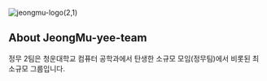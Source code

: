 ![jeongmu-logo(2,1)](https://github.com/jeongmu-yee-team/.github/assets/70273749/212ad2e8-44e4-4591-b501-9091a8fcee6a)

## About JeongMu-yee-team
정무 2팀은 청운대학교 컴퓨터 공학과에서 탄생한 소규모 모임\(정무팀\)에서 비롯된 최소규모 그룹입니다.
